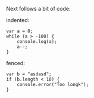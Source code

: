 Next follows a bit of code:

indented:

    var a = 0;
    while (a > -100) {
        console.log(a);
        a--;
    }

fenced:

~~~ {#mycode .javascript}
var b = "asdasd";
if (b.length < 10) {
    console.error("Too longk");
}
~~~~
